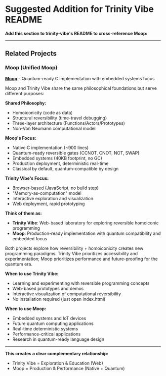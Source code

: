 # Suggested Addition for Trinity Vibe README

**Add this section to trinity-vibe's README to cross-reference Moop:**

---

## Related Projects

### Moop (Unified Moop)

**[Moop](https://github.com/Blobfish108/Mark_Rosst)** - Quantum-ready C implementation with embedded systems focus

Moop and Trinity Vibe share the same philosophical foundations but serve different purposes:

**Shared Philosophy:**
- Homoiconicity (code as data)
- Structural reversibility (time-travel debugging)
- Three-layer architecture (Functions/Actors/Prototypes)
- Non-Von Neumann computational model

**Moop's Focus:**
- Native C implementation (~900 lines)
- Quantum-ready reversible gates (CCNOT, CNOT, NOT, SWAP)
- Embedded systems (40KB footprint, no GC)
- Production deployment, deterministic real-time
- Classical by default, quantum-compatible by design

**Trinity Vibe's Focus:**
- Browser-based (JavaScript, no build step)
- "Memory-as-computation" model
- Interactive exploration and visualization
- Web deployment, rapid prototyping

**Think of them as:**
- **Trinity Vibe**: Web-based laboratory for exploring reversible homoiconic programming
- **Moop**: Production-ready implementation with quantum compatibility and embedded focus

Both projects explore how reversibility + homoiconicity creates new programming paradigms. Trinity Vibe prioritizes accessibility and experimentation; Moop prioritizes performance and future-proofing for the quantum era.

**When to use Trinity Vibe:**
- Learning and experimenting with reversible programming concepts
- Web-based prototypes and demos
- Interactive visualization of computational reversibility
- No installation required (just open index.html)

**When to use Moop:**
- Embedded systems and IoT devices
- Future quantum computing applications
- Real-time deterministic systems
- Performance-critical applications
- Research in quantum-ready language design

---

**This creates a clear complementary relationship:**
- Trinity Vibe = Exploration & Education (Web)
- Moop = Production & Performance (Native + Quantum)
